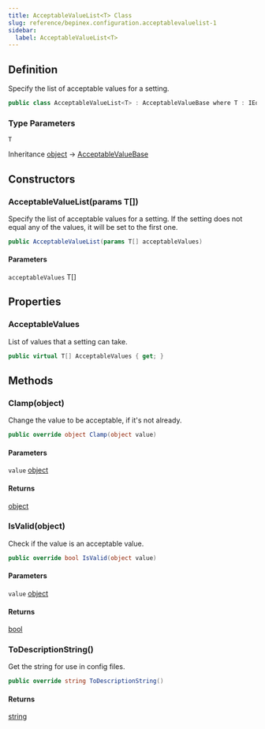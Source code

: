 ```yaml
---
title: AcceptableValueList<T> Class
slug: reference/bepinex.configuration.acceptablevaluelist-1
sidebar:
  label: AcceptableValueList<T>
---
```


## Definition

Specify the list of acceptable values for a setting.

```csharp title="C#"
public class AcceptableValueList<T> : AcceptableValueBase where T : IEquatable<T>
```

### Type Parameters

`T`

Inheritance [object](https://learn.microsoft.com/dotnet/api/system.object/) → [AcceptableValueBase](../bepinex.configuration.acceptablevaluebase/)

## Constructors

### AcceptableValueList(params T[])

Specify the list of acceptable values for a setting. If the setting does not equal any of the values, it will be set to the first one.

```csharp title="C#"
public AcceptableValueList(params T[] acceptableValues)
```

#### Parameters

`acceptableValues` T[]

## Properties

### AcceptableValues

List of values that a setting can take.

```csharp title="C#"
public virtual T[] AcceptableValues { get; }
```

## Methods

### Clamp(object)

Change the value to be acceptable, if it's not already.

```csharp title="C#"
public override object Clamp(object value)
```

#### Parameters

`value` [object](https://learn.microsoft.com/dotnet/api/system.object/)

#### Returns

[object](https://learn.microsoft.com/dotnet/api/system.object/)

### IsValid(object)

Check if the value is an acceptable value.

```csharp title="C#"
public override bool IsValid(object value)
```

#### Parameters

`value` [object](https://learn.microsoft.com/dotnet/api/system.object/)

#### Returns

[bool](https://learn.microsoft.com/dotnet/api/system.boolean/)

### ToDescriptionString()

Get the string for use in config files.

```csharp title="C#"
public override string ToDescriptionString()
```

#### Returns

[string](https://learn.microsoft.com/dotnet/api/system.string/)
